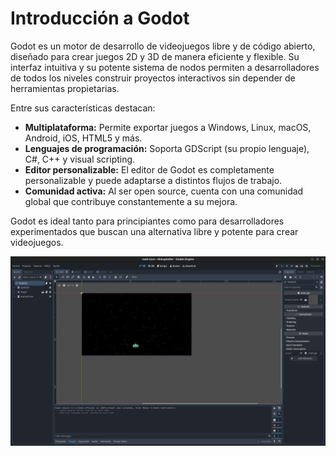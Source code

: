 # Introducción a Godot

Godot es un motor de desarrollo de videojuegos libre y de código abierto, diseñado para crear juegos 2D y 3D de manera eficiente y flexible. Su interfaz intuitiva y su potente sistema de nodos permiten a desarrolladores de todos los niveles construir proyectos interactivos sin depender de herramientas propietarias.

Entre sus características destacan:

- **Multiplataforma:** Permite exportar juegos a Windows, Linux, macOS, Android, iOS, HTML5 y más.
- **Lenguajes de programación:** Soporta GDScript (su propio lenguaje), C#, C++ y visual scripting.
- **Editor personalizable:** El editor de Godot es completamente personalizable y puede adaptarse a distintos flujos de trabajo.
- **Comunidad activa:** Al ser open source, cuenta con una comunidad global que contribuye constantemente a su mejora.

Godot es ideal tanto para principiantes como para desarrolladores experimentados que buscan una alternativa libre y potente para crear videojuegos.

![Motor Godot](/img/godot1.png)